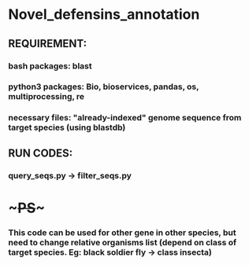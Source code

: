 # Novel_defensins_annotation
## REQUIREMENT:
### bash packages: blast
### python3 packages: Bio, bioservices, pandas, os, multiprocessing, re
### necessary files: "already-indexed" genome sequence from target species (using blastdb)

## RUN CODES:
### query_seqs.py -> filter_seqs.py
#
#
# ~~~PS~~~
### This code can be used for other gene in other species, but need to change relative organisms list (depend on class of target species. Eg: black soldier fly -> class insecta)
